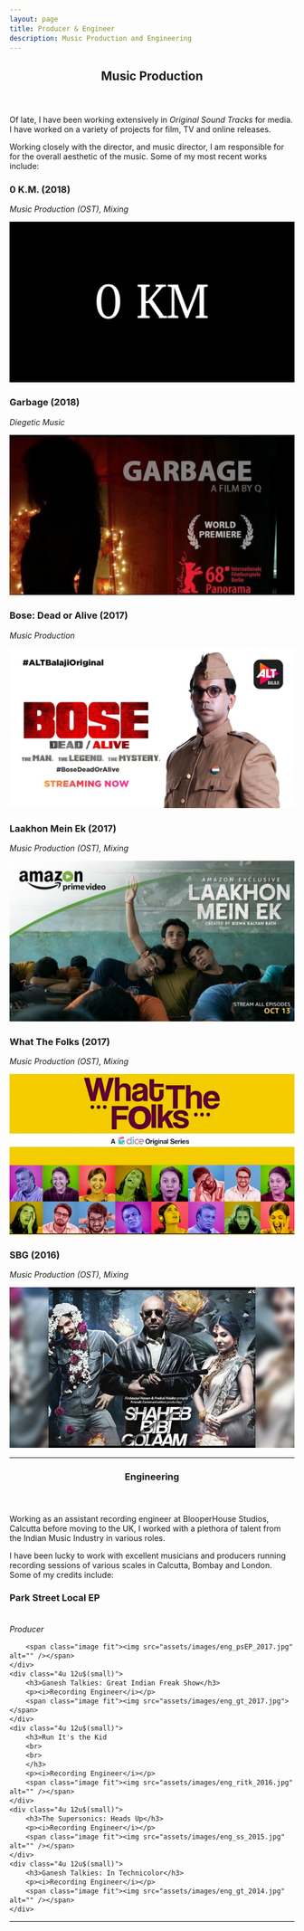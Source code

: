 ```yaml
---
layout: page
title: Producer & Engineer
description: Music Production and Engineering
---
```


<!-- Main -->
<div id="main" class="alt">

<!-- One -->
<section id="one">
	<div class="inner">
		<header class="major">
			<h1>Music Production</h1>
		</header>

<!-- Content -->
<!-- <h2 id="content">Sample Content</h2> -->
<p>Of late, I have been working extensively in <i> Original Sound Tracks </i> for media. I have worked on a variety of projects for film, TV and online releases.</p>

<p> Working closely with the director, and music director, I am responsible for for the overall aesthetic of the music. Some of my most recent works include:</p>
<div class="row">
	<div class="4u 12u$(small)">
		<h3>0 K.M. (2018)</h3>
		<p><i>Music Production (OST), Mixing</i></p>
		<span class="image fit"><img src="assets/images/production_0KM_2017.jpg" alt="" /></span>
	</div>
	<div class="4u 12u$(small)">
		<h3>Garbage (2018)</h3>
		<p><i>Diegetic Music</i></p>
		<span class="image fit"><img src="assets/images/production_test_2017.jpg"></span>
	</div>
	<div class="4u 12u$(small)">
		<h3>Bose: Dead or Alive (2017)</h3>
		<p><i>Music Production</i></p>
		<span class="image fit"><img src="assets/images/production_bose_2017.jpg" alt="" /></span>
	</div>
	<div class="4u 12u$(small)">
		<h3>Laakhon Mein Ek (2017)</h3>
		<p><i>Music Production (OST), Mixing</i></p>
		<span class="image fit"><img src="assets/images/production_lme_2017.jpg" alt="" /></span>
	</div>
	<div class="4u 12u$(small)">
		<h3>What The Folks (2017)</h3>
		<p><i>Music Production (OST), Mixing</i></p>
		<span class="image fit"><img src="assets/images/production_wtf_2017.jpg" alt="" /></span>
	</div>
	<div class="4u 12u$(small)">
		<h3>SBG (2016)</h3>
		<p><i>Music Production (OST), Mixing</i></p>
		<span class="image fit"><img src="assets/images/production_sbg_2016.jpg" alt="" /></span>
	</div>
</div>
<hr class="major" />

<!-- //---ENGINEERING--// -->

<section id="two">
	<div class="inner">
		<header class="major">
			<h1>Engineering</h1>
		</header>

<!-- Content -->
<!-- <h2 id="content">Sample Content</h2> -->
<p>Working  as an assistant recording engineer at BlooperHouse Studios, Calcutta before moving to the UK, I worked with a plethora of talent from the Indian Music Industry in various roles. </p>

<p> I have been lucky to work with excellent musicians and producers running recording sessions of various scales in Calcutta, Bombay and London. Some of my credits include: </p>
<div class="row">
	<div class="4u 12u$(small)">
		<h3>Park Street Local EP
		<br>
		<br>
		</h3>
		<p><i>Producer</i></p>

		<span class="image fit"><img src="assets/images/eng_psEP_2017.jpg" alt="" /></span>
	</div>
	<div class="4u 12u$(small)">
		<h3>Ganesh Talkies: Great Indian Freak Show</h3>
		<p><i>Recording Engineer</i></p>
		<span class="image fit"><img src="assets/images/eng_gt_2017.jpg"></span>
	</div>
	<div class="4u 12u$(small)">
		<h3>Run It's the Kid
		<br>
		<br>
		</h3>
		<p><i>Recording Engineer</i></p>
		<span class="image fit"><img src="assets/images/eng_ritk_2016.jpg" alt="" /></span>
	</div>
	<div class="4u 12u$(small)">
		<h3>The Supersonics: Heads Up</h3>
		<p><i>Recording Engineer</i></p>
		<span class="image fit"><img src="assets/images/eng_ss_2015.jpg" alt="" /></span>
	</div>
	<div class="4u 12u$(small)">
		<h3>Ganesh Talkies: In Technicolor</h3>
		<p><i>Recording Engineer</i></p>
		<span class="image fit"><img src="assets/images/eng_gt_2014.jpg" alt="" /></span>
	</div>
<hr class="major" />
